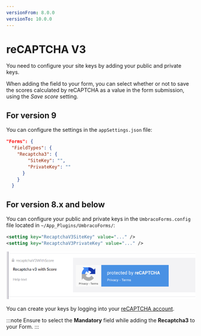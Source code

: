 ```yaml
---
versionFrom: 8.0.0
versionTo: 10.0.0
---
```


# reCAPTCHA V3

You need to configure your site keys by adding your public and private keys.

When adding the field to your form, you can select whether or not to save the scores calculated by reCAPTCHA as a value in the form submission, using the _Save score_ setting.

## For version 9

You can configure the settings in the `appSettings.json` file:

```json
"Forms": {
  "FieldTypes": {
    "Recaptcha3": {
        "SiteKey": "",
        "PrivateKey": ""
      }
    }
  }
```

## For version 8.x and below

You can configure your public and private keys in the `UmbracoForms.config` file located in `~/App_Plugins/UmbracoForms/`:

```xml
<setting key="RecaptchaV3SiteKey" value="..." />
<setting key="RecaptchaV3PrivateKey" value="..." />
```

![reCAPTCHA v2](images/recaptcha3-v9.png)

You can create your keys by logging into your [reCAPTCHA account](https://www.google.com/recaptcha/).

:::note
Ensure to select the **Mandatory** field while adding the **Recaptcha3** to your Form.
:::
